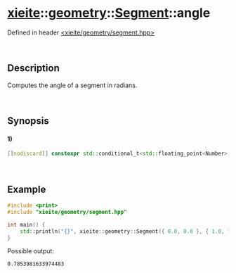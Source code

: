 # [xieite](../../../../../xieite.md)\:\:[geometry](../../../../../geometry.md)\:\:[Segment<Number>](../../../segment.md)\:\:angle
Defined in header [<xieite/geometry/segment.hpp>](../../../../../../include/xieite/geometry/segment.hpp)

&nbsp;

## Description
Computes the angle of a segment in radians.

&nbsp;

## Synopsis
#### 1)
```cpp
[[nodiscard]] constexpr std::conditional_t<std::floating_point<Number>, Number, double> angle() const noexcept;
```

&nbsp;

## Example
```cpp
#include <print>
#include "xieite/geometry/segment.hpp"

int main() {
    std::println("{}", xieite::geometry::Segment({ 0.0, 0.0 }, { 1.0, 1.0 }).angle());
}
```
Possible output:
```
0.7853981633974483
```

